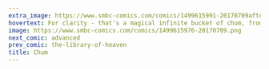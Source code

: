 ```yaml
---
extra_image: https://www.smbc-comics.com/comics/1499615991-20170709after.png
hovertext: For clarity - that's a magical infinite bucket of chum, from a wish made by a marine biologist.
image: https://www.smbc-comics.com/comics/1499615976-20170709.png
next_comic: advanced
prev_comic: the-library-of-heaven
title: Chum
---
```


